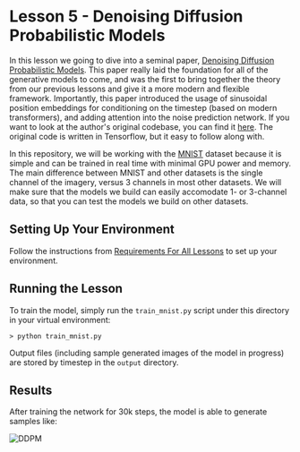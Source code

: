 # Lesson 5 - Denoising Diffusion Probabilistic Models

In this lesson we going to dive into a seminal paper, [Denoising Diffusion Probabilistic Models](https://arxiv.org/abs/2006.11239). This paper really laid the foundation for all of the generative models to come, and was the first to bring together the theory from our previous lessons and give it a more modern and flexible framework. Importantly, this paper introduced the usage of sinusoidal position embeddings for conditioning on the timestep (based on modern transformers), and adding attention into the noise prediction network. 
If you want to look at the author's original codebase, you can find it [here](https://github.com/hojonathanho/diffusion). The original code is written in Tensorflow, but it easy to follow along with.

In this repository, we will be working with the [MNIST](https://en.wikipedia.org/wiki/MNIST_database) dataset because it is simple and can be trained in real time with minimal GPU power and memory. The main difference between MNIST and other datasets is the single channel of the imagery, versus 3 channels in most other datasets. We will make sure that the models we build can easily accomodate 1- or 3-channel data, so that you can test the models we build on other datasets.

## Setting Up Your Environment

Follow the instructions from [Requirements For All Lessons](https://github.com/swookey-thinky/mindiffusion?tab=readme-ov-file#requirements-for-all-lessons) to set up your environment.

## Running the Lesson

To train the model, simply run the `train_mnist.py` script under this directory in your virtual environment:

```
> python train_mnist.py
```

Output files (including sample generated images of the model in progress) are stored by timestep in the `output` directory.

## Results

After training the network for 30k steps, the model is able to generate samples like:

![DDPM](https://drive.google.com/uc?export=view&id=11T1_dJv0TtYh47g9qCIcRAmHyO566QOo)
